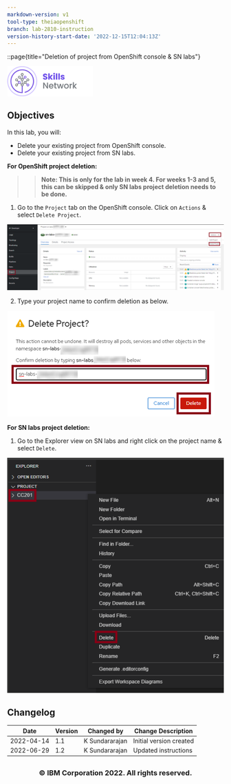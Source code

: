 ```yaml
---
markdown-version: v1
tool-type: theiaopenshift
branch: lab-2810-instruction
version-history-start-date: '2022-12-15T12:04:13Z'
---
```

::page{title="Deletion of project from OpenShift console & SN labs"}

<img src="/images/IDSN-logo.png" width="200" alt="cognitiveclass.ai logo"  />

##

## Objectives

In this lab, you will:

- Delete your existing project from OpenShift console.
- Delete your existing project from SN labs.

**For OpenShift project deletion:**

>> **Note: This is only for the lab in week 4. For weeks 1-3 and 5, this can be skipped & only SN labs project deletion needs to be done.**

1. Go to the `Project` tab on the OpenShift console. Click on `Actions` & select `Delete Project`.

<img src="images/app_console_11a.png" /> <br>

2. Type your project name to confirm deletion as below.

<img src="images/app_console_11b.png" /> <br>

**For SN labs project deletion:**

1. Go to the Explorer view on SN labs and right click on the project name & select `Delete`.

<img src="images/app_console_11c.png" /> <br>

## Changelog

| Date       | Version | Changed by       | Change Description             |
| ---------- | ------- | --------------   | -------------------------------|
| 2022-04-14 | 1.1     | K Sundararajan   | Initial version created        |
| 2022-06-29 | 1.2     | K Sundararajan   | Updated instructions           |

## <h3 align="center"> © IBM Corporation 2022. All rights reserved. <h3/>

